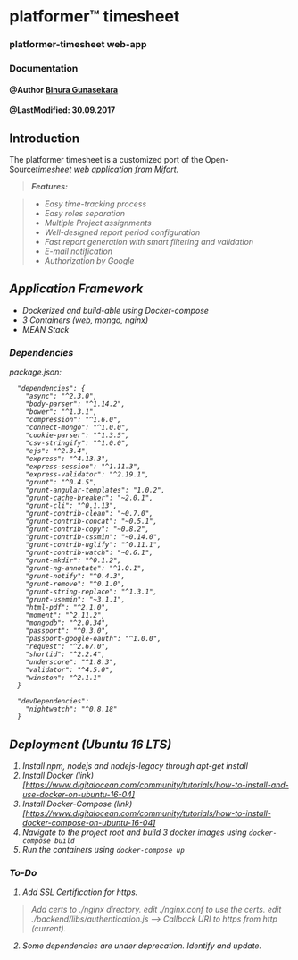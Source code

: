platformer™   <b>timesheet</b>
===============================
### platformer-timesheet web-app
### <b>Documentation</b>
#### @Author [Binura Gunasekara](mailto:binura.g@platformer.com)
#### @LastModified: 30.09.2017

Introduction
-------------

The platformer timesheet is a customized port of the Open-Source<i>timesheet web application from Mifort.

>**Features:**

 >- Easy time-tracking process 
 >- Easy roles separation 
 >- Multiple Project assignments 
 >- Well-designed report period configuration 
 >- Fast report generation with smart filtering and validation 
 >- E-mail notification
 >- Authorization by Google

Application Framework
-------------------

- Dockerized and build-able using Docker-compose
- 3 Containers (web, mongo, nginx)
- MEAN Stack

### Dependencies 
<i>package.json:</i>

```
  "dependencies": {
    "async": "^2.3.0",
    "body-parser": "^1.14.2",
    "bower": "^1.3.1",
    "compression": "^1.6.0",
    "connect-mongo": "^1.0.0",
    "cookie-parser": "^1.3.5",
    "csv-stringify": "^1.0.0",
    "ejs": "^2.3.4",
    "express": "^4.13.3",
    "express-session": "^1.11.3",
    "express-validator": "^2.19.1",
    "grunt": "^0.4.5",
    "grunt-angular-templates": "1.0.2",
    "grunt-cache-breaker": "~2.0.1",
    "grunt-cli": "^0.1.13",
    "grunt-contrib-clean": "~0.7.0",
    "grunt-contrib-concat": "~0.5.1",
    "grunt-contrib-copy": "~0.8.2",
    "grunt-contrib-cssmin": "~0.14.0",
    "grunt-contrib-uglify": "^0.11.1",
    "grunt-contrib-watch": "~0.6.1",
    "grunt-mkdir": "^0.1.2",
    "grunt-ng-annotate": "^1.0.1",
    "grunt-notify": "^0.4.3",
    "grunt-remove": "^0.1.0",
    "grunt-string-replace": "^1.3.1",
    "grunt-usemin": "~3.1.1",
    "html-pdf": "^2.1.0",
    "moment": "^2.11.2",
    "mongodb": "^2.0.34",
    "passport": "^0.3.0",
    "passport-google-oauth": "^1.0.0",
    "request": "^2.67.0",
    "shortid": "^2.2.4",
    "underscore": "^1.8.3",
    "validator": "^4.5.0",
    "winston": "^2.1.1"
  }
  
  "devDependencies": 
    "nightwatch": "^0.8.18"
  }

```


Deployment (Ubuntu 16 LTS)
-------

1. Install npm, nodejs and nodejs-legacy through apt-get install
2. Install Docker (link)[https://www.digitalocean.com/community/tutorials/how-to-install-and-use-docker-on-ubuntu-16-04]
3. Install Docker-Compose (link)[https://www.digitalocean.com/community/tutorials/how-to-install-docker-compose-on-ubuntu-16-04]
4. Navigate to the project root and build 3 docker images using `docker-compose build`
5. Run the containers using `docker-compose up`


### To-Do

1. Add SSL Certification for https. 
> Add certs to ./nginx directory.
> edit ./nginx.conf to use the certs.
> edit ./backend/libs/authentication.js --> Callback URI to https from http (current).
2. Some dependencies are under deprecation. Identify and update.





